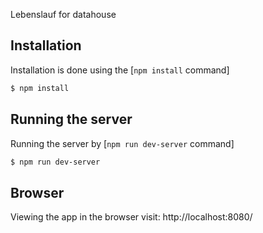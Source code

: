 Lebenslauf for datahouse



## Installation
Installation is done using the
[`npm install` command]
```bash
$ npm install
```



## Running the server
Running the server by
[`npm run dev-server` command]
```bash
$ npm run dev-server
```



## Browser
Viewing the app in the browser visit: http://localhost:8080/

